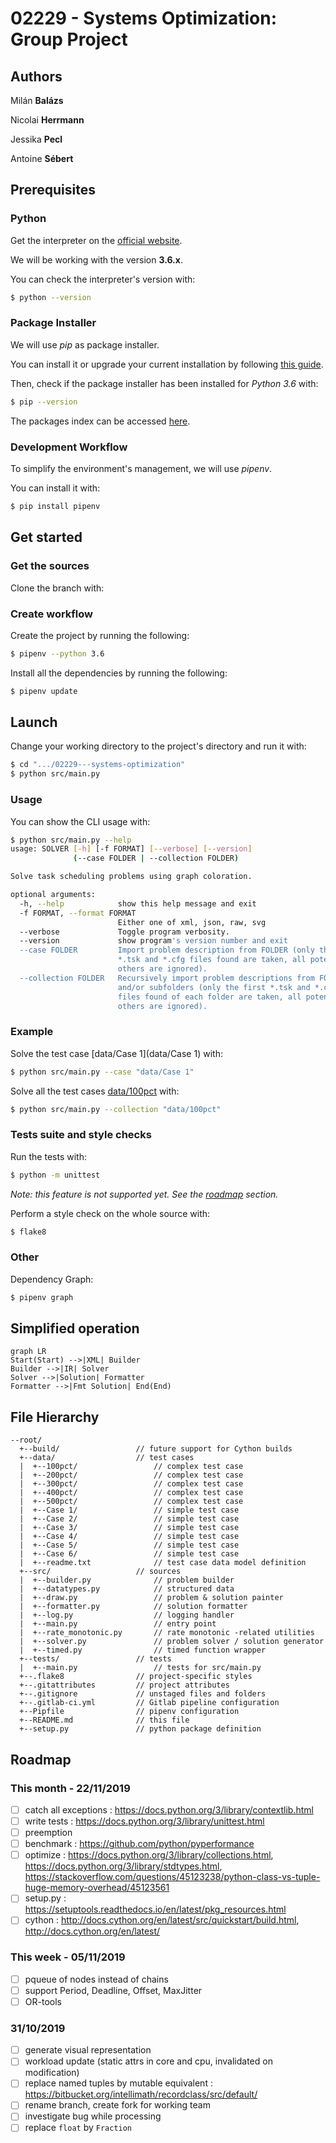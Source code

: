 # 02229 - Systems Optimization: Group Project

## Authors

Milán **Balázs**

Nicolai **Herrmann**

Jessika **Pecl**

Antoine **Sébert**

## Prerequisites

### Python

Get the interpreter on the [official website](https://www.python.org/downloads/).

We will be working with the version **3.6.x**.

You can check the interpreter's version with:

```bash
$ python --version
```

### Package Installer

We will use *pip* as package installer.

You can install it or upgrade your current installation by following [this guide](https://pip.pypa.io/en/stable/installing/).

Then, check if the package installer has been installed for *Python 3.6* with:

```bash
$ pip --version
```

The packages index can be accessed [here](https://pypi.org/).

### Development Workflow

To simplify the environment's management, we will use *pipenv*.

You can install it with:

```bash
$ pip install pipenv
```

## Get started

### Get the sources

Clone the branch with:

### Create workflow

Create the project by running the following:

```bash
$ pipenv --python 3.6
```

Install all the dependencies by running the following:

```bash
$ pipenv update
```

## Launch

Change your working directory to the project's directory and run it with:

```bash
$ cd ".../02229---systems-optimization"
$ python src/main.py
```

### Usage

You can show the CLI usage with:

```bash
$ python src/main.py --help
usage: SOLVER [-h] [-f FORMAT] [--verbose] [--version] 
              (--case FOLDER | --collection FOLDER)

Solve task scheduling problems using graph coloration.

optional arguments:
  -h, --help            show this help message and exit
  -f FORMAT, --format FORMAT
                        Either one of xml, json, raw, svg
  --verbose             Toggle program verbosity.
  --version             show program's version number and exit
  --case FOLDER         Import problem description from FOLDER (only the first
                        *.tsk and *.cfg files found are taken, all potential
                        others are ignored).
  --collection FOLDER   Recursively import problem descriptions from FOLDER
                        and/or subfolders (only the first *.tsk and *.cfg
                        files found of each folder are taken, all potential
                        others are ignored).
```

### Example

Solve the test case [data/Case 1](data/Case 1) with:

```bash
$ python src/main.py --case "data/Case 1"
```

Solve all the test cases [data/100pct](data/100pct) with:

```bash
$ python src/main.py --collection "data/100pct"
```

### Tests suite and style checks

Run the tests with:

```bash
$ python -m unittest
```

*Note: this feature is not supported yet. See the [roadmap](#Roadmap) section.*

Perform a style check on the whole source with:

```bash
$ flake8
```

### Other

Dependency Graph:
```bash
$ pipenv graph
```

## Simplified operation

```mermaid
graph LR
Start(Start) -->|XML| Builder
Builder -->|IR| Solver
Solver -->|Solution| Formatter
Formatter -->|Fmt Solution| End(End)
```

## File Hierarchy

```
--root/
  +--build/					// future support for Cython builds
  +--data/					// test cases
  |  +--100pct/					// complex test case
  |  +--200pct/					// complex test case
  |  +--300pct/					// complex test case
  |  +--400pct/					// complex test case
  |  +--500pct/					// complex test case
  |  +--Case 1/					// simple test case
  |  +--Case 2/					// simple test case
  |  +--Case 3/					// simple test case
  |  +--Case 4/					// simple test case
  |  +--Case 5/					// simple test case
  |  +--Case 6/					// simple test case
  |  +--readme.txt				// test case data model definition
  +--src/					// sources
  |  +--builder.py				// problem builder
  |  +--datatypes.py			// structured data
  |  +--draw.py					// problem & solution painter
  |  +--formatter.py			// solution formatter
  |  +--log.py					// logging handler
  |  +--main.py					// entry point
  |  +--rate_monotonic.py		// rate monotonic -related utilities
  |  +--solver.py				// problem solver / solution generator
  |  +--timed.py				// timed function wrapper
  +--tests/					// tests
  |  +--main.py					// tests for src/main.py
  +--.flake8				// project-specific styles
  +--.gitattributes			// project attributes
  +--.gitignore				// unstaged files and folders
  +--.gitlab-ci.yml			// Gitlab pipeline configuration
  +--Pipfile				// pipenv configuration
  +--README.md				// this file
  +--setup.py				// python package definition
```

## Roadmap

### This month - 22/11/2019

- [ ] catch all exceptions : https://docs.python.org/3/library/contextlib.html
- [ ] write tests : https://docs.python.org/3/library/unittest.html
- [ ] preemption
- [ ] benchmark : https://github.com/python/pyperformance
- [ ] optimize : https://docs.python.org/3/library/collections.html, https://docs.python.org/3/library/stdtypes.html, https://stackoverflow.com/questions/45123238/python-class-vs-tuple-huge-memory-overhead/45123561
- [ ] setup.py : https://setuptools.readthedocs.io/en/latest/pkg_resources.html
- [ ] cython : http://docs.cython.org/en/latest/src/quickstart/build.html, http://docs.cython.org/en/latest/

### This week - 05/11/2019

- [ ] pqueue of nodes instead of chains
- [ ] support Period, Deadline, Offset, MaxJitter
- [ ] OR-tools

### 31/10/2019

- [ ] generate visual representation
- [ ] workload update (static attrs in core and cpu, invalidated on modification)
- [ ] replace named tuples by mutable equivalent : https://bitbucket.org/intellimath/recordclass/src/default/
- [ ] rename branch, create fork for working team
- [ ] investigate bug while processing [](data/300pct)
- [ ] replace `float` by `Fraction`
